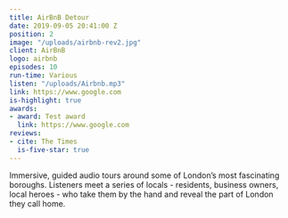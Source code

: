 ```yaml
---
title: AirBnB Detour
date: 2019-09-05 20:41:00 Z
position: 2
image: "/uploads/airbnb-rev2.jpg"
client: AirBnB
logo: airbnb
episodes: 10
run-time: Various
listen: "/uploads/Airbnb.mp3"
link: https://www.google.com
is-highlight: true
awards:
- award: Test award
  link: https://www.google.com
reviews:
- cite: The Times
  is-five-star: true
---
```


Immersive, guided audio tours around some of London’s most fascinating boroughs. Listeners meet a series of locals - residents, business owners, local heroes - who take them by the hand and reveal the part of London they call home.